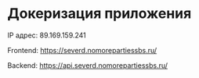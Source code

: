 # Докеризация приложения

IP адрес: 89.169.159.241

Frontend: https://severd.nomorepartiessbs.ru/

Backend: https://api.severd.nomorepartiessbs.ru/

